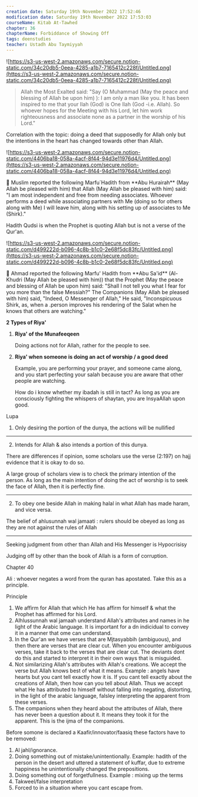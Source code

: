 ```yaml
---
creation date: Saturday 19th November 2022 17:52:46 
modification date: Saturday 19th November 2022 17:53:03
courseName: Kitab At-Tawhed 
chapter: 36
chapterName: Forbiddance of Showing Off
tags: deenstudies
teacher: Ustadh Abu Taymiyyah
---
```

![https://s3-us-west-2.amazonaws.com/secure.notion-static.com/34c20db5-0eea-4285-a1b7-7165412c228f/Untitled.png](https://s3-us-west-2.amazonaws.com/secure.notion-static.com/34c20db5-0eea-4285-a1b7-7165412c228f/Untitled.png)

> Allah the Most Exalted said: "Say (O Muhammad (May the peace and blessing of Allah be upon him) ): I am only a man like you. It has been inspired to me that your Ilah (God) is One Ilah (God -i.e. Allah). So whoever hopes for the Meeting with his Lord, let him work righteousness and associate none as a partner in the worship of his Lord."

Correlation with the topic: doing a deed that supposedly for Allah only but the intentions in the heart has changed towards other than Allah.

![https://s3-us-west-2.amazonaws.com/secure.notion-static.com/4406ba18-058a-4acf-8f44-94d3e11976d4/Untitled.png](https://s3-us-west-2.amazonaws.com/secure.notion-static.com/4406ba18-058a-4acf-8f44-94d3e11976d4/Untitled.png)

<aside> 🕋 Muslim reported the following Marfu`Hadith from **Abu Hurairah** (May Allah be pleased with him) that Allah (May Allah be pleased with him) said: "I am most independent and free from needing associates. Whoever performs a deed while associating partners with Me (doing so for others along with Me) I will leave him, along with his setting up of associates to Me (Shirk)."

</aside>

Hadith Qudsi is when the Prophet is quoting Allah but is not a verse of the Qur'an.

![https://s3-us-west-2.amazonaws.com/secure.notion-static.com/d499222d-b096-4c8b-b1c0-2e68f5dc83fc/Untitled.png](https://s3-us-west-2.amazonaws.com/secure.notion-static.com/d499222d-b096-4c8b-b1c0-2e68f5dc83fc/Untitled.png)

<aside> 🕋 Ahmad reported the following Marfu' Hadith from **Abu Sa'id** (Al-Khudri (May Allah be pleased with him)) that the Prophet (May the peace and blessing of Allah be upon him) said: "Shall I not tell you what I fear for you more than the false Messiah?" The Companions (May Allah be pleased with him) said, "Indeed, O Messenger of Allah," He said, "Inconspicuous Shirk, as, when a .person improves his rendering of the Salat when he knows that others are watching."

</aside>

**2 Types of Riya'**

1.  **Riya' of the Munafeeqeen**
    
    Doing actions not for Allah, rather for the people to see.
    
2.  **Riya' when someone is doing an act of worship / a good deed**
    
    Example, you are performing your prayer, and someone came along, and you start perfecting your salah because you are aware that other people are watching.
    
    How do i know whether my ibadah is still in tact? As long as you are consciously fighting the whispers of shaytan, you are InsyaAllah upon good.
    

Lupa

1.  Only desiring the portion of the dunya, the actions will be nullified

---

2.  Intends for Allah & also intends a portion of this dunya.

There are differences if opinion, some scholars use the verse (2:197) on hajj evidence that it is okay to do so.

A large group of scholars view is to check the primary intention of the person. As long as the main intention of doing the act of worship is to seek the face of Allah, then it is perfectly fine.

---

2.  To obey one beside Allah in making halal in what Allah has made haram, and vice versa.
    

The belief of ahlusunnah wal jamaati : rulers should be obeyed as long as they are not against the rules of Allah

---

Seeking judgment from other than Allah and His Messenger is Hypocrisisy

Judging off by other than the book of Allah is a form of corruption.

Chapter 40

Ali : whoever negates a word from the quran has apostated. Take this as a principle.

Principle

1.  We affirm for Allah that which He has affirm for himself & what the Prophet has affirmed for his Lord.
2.  Alhlussunnah wal jamaah understand Allah's attributes and names in he light of the Arabic language. It is important for a dn indicidual to convey it in a manner that ome can understand.
3.  In the Qur'an we have verses that are Mjtasyabbih (ambiguous), and then there are verses that are clear cut. When you encounter ambiguous verses, take it back to the verses that are clear cut. The deviants dont do this and started to interpret it in their own ways that is misguided.
4.  Not similarizing Allah's attributes with Allah's creations. We accept the verse but Allah knows best of what it means. Example : angels have hearts but you cant tell exactly how it is. If you cant tell exactly about the creations of Allah, then how can you tell about Allah. Thus we accept what He has attributed to himself without falling into negating, distorting, in the light of the arabic language, falsley interpreting the apparent from these verses.
5.  The companions when they heard about the attributes of Allah, there has never been a question about it. It means they took it for the apparent. This is the ijma of the companions.

Before somone is declared a Kaafir/innovator/faasiq these factors have to be removed:

1.  Al jahl/ignorance.
2.  Doing something out of mistake/unintentionally. Example: hadith of the person in the desert and uttered a statement of kuffar, due to extreme happiness he unintentionally changed the prepositions.
3.  Doing something out of forgetfullness. Example : mixing up the terms
4.  Takweel/false interpretation
5.  Forced to in a situation where you cant escape from.